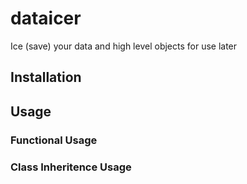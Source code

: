 # dataicer
Ice (save) your data and high level objects for use later

## Installation


## Usage

### Functional Usage


### Class Inheritence Usage

